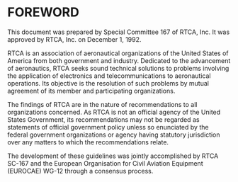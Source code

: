 # FOREWORD

This document was prepared by Special Committee 167 of RTCA, Inc. It was approved by RTCA, Inc. on December 1, 1992.

RTCA is an association of aeronautical organizations of the United States of America from both government and industry. Dedicated to the advancement of aeronautics, RTCA seeks sound technical solutions to problems involving the application of electronics and telecommunications to aeronautical operations. Its objective is the resolution of such problems by mutual agreement of its member and participating organizations.

The findings of RTCA are in the nature of recommendations to all organizations concerned. As RTCA is not an official agency of the United States Government, its recommendations may not be regarded as statements of official government policy unless so enunciated by the federal government organizations or agency having statutory jurisdiction over any matters to which the recommendations relate.

The development of these guidelines was jointly accomplished by RTCA SC-167 and the European Organisation for Civil Aviation Equipment (EUROCAE) WG-12 through a consensus process.
